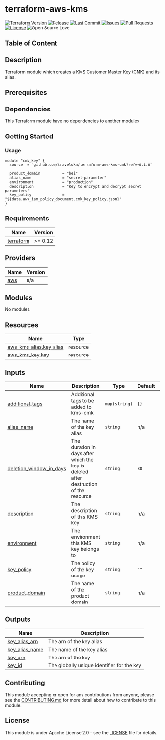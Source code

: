 # terraform-aws-kms

[![Terraform Version](https://img.shields.io/badge/Terraform%20Version->=0.13.0,<0.13.7-blue.svg)](https://releases.hashicorp.com/terraform/)
[![Release](https://img.shields.io/github/release/traveloka/terraform-aws-kms.svg)](https://github.com/traveloka/terraform-aws-kms/releases)
[![Last Commit](https://img.shields.io/github/last-commit/traveloka/terraform-aws-kms.svg)](https://github.com/traveloka/terraform-aws-kms/commits/master)
[![Issues](https://img.shields.io/github/issues/traveloka/terraform-aws-kms.svg)](https://github.com/traveloka/terraform-aws-kms/issues)
[![Pull Requests](https://img.shields.io/github/issues-pr/traveloka/terraform-aws-kms.svg)](https://github.com/traveloka/terraform-aws-kms/pulls)
[![License](https://img.shields.io/github/license/traveloka/terraform-aws-kms.svg)](https://github.com/traveloka/terraform-aws-kms/blob/master/LICENSE)
![Open Source Love](https://badges.frapsoft.com/os/v1/open-source.png?v=103)

## Table of Content


## Description

Terraform module which creates a KMS Customer Master Key (CMK) and its alias.


## Prerequisites



## Dependencies

This Terraform module have no dependencies to another modules


## Getting Started

### Usage
```hcl
module "cmk_key" {
  source  = "github.com/traveloka/terraform-aws-kms-cmk?ref=v0.1.0"

  product_domain          = "bei"
  alias_name              = "secret-parameter"
  environment             = "production"
  description             = "Key to encrypt and decrypt secret parameters"
  key_policy              = "${data.aws_iam_policy_document.cmk_key_policy.json}"
}
```

<!-- BEGINNING OF PRE-COMMIT-TERRAFORM DOCS HOOK -->
## Requirements

| Name | Version |
|------|---------|
| <a name="requirement_terraform"></a> [terraform](#requirement\_terraform) | >= 0.12 |

## Providers

| Name | Version |
|------|---------|
| <a name="provider_aws"></a> [aws](#provider\_aws) | n/a |

## Modules

No modules.

## Resources

| Name | Type |
|------|------|
| [aws_kms_alias.key_alias](https://registry.terraform.io/providers/hashicorp/aws/latest/docs/resources/kms_alias) | resource |
| [aws_kms_key.key](https://registry.terraform.io/providers/hashicorp/aws/latest/docs/resources/kms_key) | resource |

## Inputs

| Name | Description | Type | Default | Required |
|------|-------------|------|---------|:--------:|
| <a name="input_additional_tags"></a> [additional\_tags](#input\_additional\_tags) | Additional tags to be added to kms-cmk | `map(string)` | `{}` | no |
| <a name="input_alias_name"></a> [alias\_name](#input\_alias\_name) | The name of the key alias | `string` | n/a | yes |
| <a name="input_deletion_window_in_days"></a> [deletion\_window\_in\_days](#input\_deletion\_window\_in\_days) | The duration in days after which the key is deleted after destruction of the resource | `string` | `30` | no |
| <a name="input_description"></a> [description](#input\_description) | The description of this KMS key | `string` | n/a | yes |
| <a name="input_environment"></a> [environment](#input\_environment) | The environment this KMS key belongs to | `string` | n/a | yes |
| <a name="input_key_policy"></a> [key\_policy](#input\_key\_policy) | The policy of the key usage | `string` | `""` | no |
| <a name="input_product_domain"></a> [product\_domain](#input\_product\_domain) | The name of the product domain | `string` | n/a | yes |

## Outputs

| Name | Description |
|------|-------------|
| <a name="output_key_alias_arn"></a> [key\_alias\_arn](#output\_key\_alias\_arn) | The arn of the key alias |
| <a name="output_key_alias_name"></a> [key\_alias\_name](#output\_key\_alias\_name) | The name of the key alias |
| <a name="output_key_arn"></a> [key\_arn](#output\_key\_arn) | The arn of the key |
| <a name="output_key_id"></a> [key\_id](#output\_key\_id) | The globally unique identifier for the key |
<!-- END OF PRE-COMMIT-TERRAFORM DOCS HOOK -->


## Contributing

This module accepting or open for any contributions from anyone, please see the [CONTRIBUTING.md](https://github.com/traveloka/terraform-aws-kms/blob/master/CONTRIBUTING.md) for more detail about how to contribute to this module.

## License

This module is under Apache License 2.0 - see the [LICENSE](https://github.com/traveloka/terraform-aws-kms/blob/master/LICENSE) file for details.